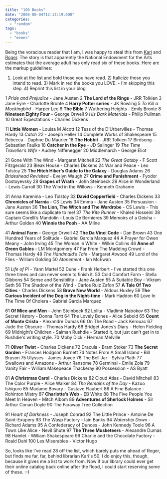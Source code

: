 ```yaml
---
title: "100 Books"
date: "2008-08-04T12:13:19.000"
categories: 
  - "random"
tags: 
  - "books"
  - "memes"
---
```


Being the voracious reader that I am, I was happy to steal this from [Kari](http://rmfo-blogs.com/karibeth/archives/2008/08/02/books-and-lists-two-things-i-love/) and [Roger](http://www.qwertyuppy.com/2008/08/a-book-list/). The story is that apparently the National Endowment for the Arts estimates that the average adult has only read six of these books. Here are the markup guidelines:

1) Look at the list and bold those you have read. 2) Italicize those you intend to read. 3) Mark in red the books you LOVE. - I'm skipping this step. 4) Reprint this list in your blog

1 _Pride and Prejudice_ - Jane Austen 2 **The Lord of the Rings** - JRR Tolkien 3 Jane Eyre - Charlotte Bronte 4 **Harry Potter series** - JK Rowling 5 _To Kill a Mockingbird_ - Harper Lee 6 **The Bible** 7 Wuthering Heights - Emily Bronte 8 **Nineteen Eighty Four** - George Orwell 9 _His Dark Materials_ - Philip Pullman 10 Great Expectations - Charles Dickens

11 **Little Women** - Louisa M Alcott 12 Tess of the D’Urbervilles - Thomas Hardy 13 _Catch 22_ - Joseph Heller 14 Complete Works of Shakespeare 15 Rebecca - Daphne Du Maurier 16 **The Hobbit** - JRR Tolkien 17 Birdsong - Sebastian Faulks 18 **Catcher in the Rye** - JD Salinger 19 _The Time Traveller’s Wife_ - Audrey Niffenegger 20 Middlemarch - George Eliot

21 Gone With The Wind - Margaret Mitchell 22 _The Great Gatsby_ - F Scott Fitzgerald 23 Bleak House - Charles Dickens 24 War and Peace - Leo Tolstoy 25 **The Hitch Hiker’s Guide to the Galaxy** - Douglas Adams 26 _Brideshead Revisited_ - Evelyn Waugh 27 **Crime and Punishment** - Fyodor Dostoyevsky 28 **Grapes of Wrath** - John Steinbeck 29 Alice in Wonderland - Lewis Carroll 30 The Wind in the Willows - Kenneth Grahame

31 Anna Karenina - Leo Tolstoy 32 **David Copperfield** - Charles Dickens 33 **Chronicles of Narnia** - CS Lewis 34 Emma - Jane Austen 35 Persuasion - Jane Austen 36 **The Lion, The Witch and The Wardrobe** - CS Lewis - This sure seems like a duplicate to me! 37 _The Kite Runner_ - Khaled Hosseini 38 Captain Corelli’s Mandolin - Louis De Bernieres 39 Memoirs of a Geisha - Arthur Golden 40 **Winnie the Pooh** - AA Milne

41 **Animal Farm** - George Orwell 42 **The Da Vinci Code** - Dan Brown 43 One Hundred Years of Solitude - Gabriel Garcia Marquez 44 A Prayer for Owen Meany - John Irving 45 The Woman in White - Wilkie Collins 46 **Anne of Green Gables** - LM Montgomery 47 Far From The Madding Crowd - Thomas Hardy 48 _The Handmaid’s Tale_ - Margaret Atwood 49 Lord of the Flies - William Golding 50 _Atonement_ - Ian McEwan

51 _Life of Pi_ - Yann Martel 52 Dune - Frank Herbert - I've started this one three times and can never seem to finish it. 53 Cold Comfort Farm - Stella Gibbons 54 Sense and Sensibility - Jane Austen 55 A Suitable Boy - Vikram Seth 56 The Shadow of the Wind - Carlos Ruiz Zafon 57 **A Tale Of Two Cities** - Charles Dickens 58 **Brave New World** - Aldous Huxley 59 **The Curious Incident of the Dog in the Night-time** - Mark Haddon 60 Love In The Time Of Cholera - Gabriel Garcia Marquez

61 **Of Mice and Men** - John Steinbeck 62 Lolita - Vladimir Nabokov 63 The Secret History - Donna Tartt 64 The Lovely Bones - Alice Sebold 65 **Count of Monte Cristo** - Alexandre Dumas 66 On The Road - Jack Kerouac 67 Jude the Obscure - Thomas Hardy 68 Bridget Jones’s Diary - Helen Fielding 69 Midnight’s Children - Salman Rushdie - Started it, but just can't get in to Rushdie's writing style. 70 Moby Dick - Herman Melville

71 **Oliver Twist** - Charles Dickens 72 Dracula - Bram Stoker 73 **The Secret Garden** - Frances Hodgson Burnett 74 Notes From A Small Island - Bill Bryson 75 Ulysses - James Joyce 76 The Bell Jar - Sylvia Plath 77 Swallows and Amazons - Arthur Ransome 78 Germinal - Emile Zola 79 Vanity Fair - William Makepeace Thackeray 80 Possession - AS Byatt

81 **A Christmas Carol** - Charles Dickens 82 Cloud Atlas - David Mitchell 83 The Color Purple - Alice Walker 84 _The Remains of the Day_ - Kazuo Ishiguro 85 Madame Bovary - Gustave Flaubert 86 A Fine Balance - Rohinton Mistry 87 **Charlotte’s Web** - EB White 88 The Five People You Meet In Heaven - Mitch Albom 89 **Adventures of Sherlock Holmes** - Sir Arthur Conan Doyle 90 The Faraway Tree Collection

91 _Heart of Darkness_ - Joseph Conrad 92 The Little Prince - Antoine De Saint-Exupery 93 The Wasp Factory - Iain Banks 94 _Watership Down_ - Richard Adams 95 A Confederacy of Dunces - John Kennedy Toole 96 A Town Like Alice - Nevil Shute 97 **The Three Musketeers** - Alexandre Dumas 98 Hamlet - William Shakespeare 99 Charlie and the Chocolate Factory - Roald Dahl 100 Les Miserables - Victor Hugo

So, looks like I've read 28 off the list, which barely puts me ahead of Roger, but finds me far, far, behind librarian Kari's 50. I do enjoy this, though, because it gives me a list to work from. Now if our library could ever get their online catalog back online after the flood, I could start reserving some of these. :-)
